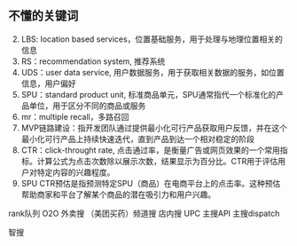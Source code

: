## 不懂的关键词

2. LBS: location based services，位置基础服务，用于处理与地理位置相关的信息
3. RS：recommendation system, 推荐系统
5. UDS：user data service, 用户数据服务，用于获取相关数据的服务，如位置信息，用户偏好
6. SPU：standard product unit, 标准商品单元，SPU通常指代一个标准化的产品单位，用于区分不同的商品或服务
7. mr：multiple recall，多路召回
8. MVP链路建设：指开发团队通过提供最小化可行产品获取用户反馈，并在这个最小化可行产品上持续快速迭代，直到产品到达一个相对稳定的阶段
10. CTR：click-throught rate, 点击通过率，是衡量广告或网页效果的一个常用指标。计算公式为点击次数除以展示次数，结果显示为百分比。CTR用于评估用户对特定内容的兴趣程度。
13. SPU CTR预估是指预测特定SPU（商品）在电商平台上的点击率。这种预估帮助商家和平台了解某个商品的潜在吸引力和用户兴趣。

rank队列
O2O
外卖搜
（美团买药）频道搜
店内搜
UPC
主搜API
主搜dispatch



智搜



